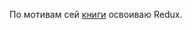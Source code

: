 По мотивам сей [книги](https://maxfarseer.gitbooks.io/redux-course-ru-v2/content/sozdanie/redyuseri-i-connect.html) освоиваю Redux.  
